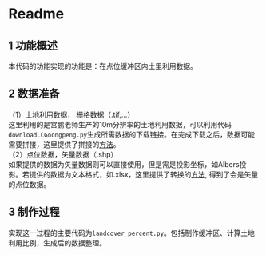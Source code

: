 # Readme

## 1 功能概述
本代码的功能实现的功能是：在点位缓冲区内土里利用数据。
## 2 数据准备
（1）土地利用数据， 栅格数据（.tif,...）
</br>
这里利用的是宫鹏老师生产的10m分辨率的土地利用数据，可以利用代码`downloadLCGoongpeng.py`生成所需数据的下载链接。在完成下载之后，数据可能需要拼接，这里提供了拼接的[方法](https://github.com/liujunzhi321/Group_321B/blob/main/AlbertFang/Mark2_Others/landcover_percent/merge_data.py)。
</br>
（2）点位数据，矢量数据（.shp）
</br>
如果提供的数据为矢量数据则可以直接使用，但是需是投影坐标，如Albers投影。若提供的数据为文本格式，如.xlsx，这里提供了转换的[方法](https://github.com/liujunzhi321/Group_321B/blob/main/AlbertFang/Mark2_Others/mk_features.py), 得到了会是矢量的点位数据。
## 3 制作过程
实现这一过程的主要代码为`landcover_percent.py`。包括制作缓冲区、计算土地利用比例，生成后的数据整理。